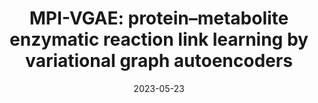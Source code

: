 ---
title: "MPI-VGAE: protein–metabolite enzymatic reaction link learning by variational graph autoencoders"
collection: publications
permalink: /publication/2023-bib
date: 2023-05-23
venue: 'Briefings in bioinformatics'
paperurl: "/files/pdf/research/MPI-VGAE- protein–metabolite enzymatic reaction link learning by variational graph autoencoders.pdf"
link: 'https://academic.oup.com/bib/article/24/4/bbad189/7176311'
citation: "<strong>Wang C</strong>, Yuan C, Wang Y, Chen R, Shi Y, Zhang T, Xue F, Patti GJ, Wei L, Hou Q. &quot;MPI-VGAE: protein–metabolite enzymatic reaction link learning by variational graph autoencoders.&quot; <i>Briefings in bioinformatics</i>. 2023 Jul;24(4):bbad189."
---